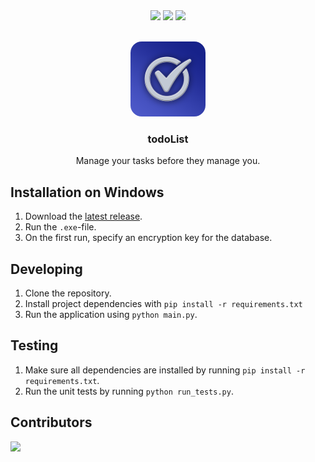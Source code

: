 <div align="center">
    <img src="https://img.shields.io/badge/python-3776AB?style=for-the-badge&logo=python&logoColor=white">
    <img src="https://img.shields.io/badge/PyQt6-41CD52?style=for-the-badge&logo=qt&logoColor=white">
    <img src="https://img.shields.io/badge/sqlite-003B57?style=for-the-badge&logo=sqlite&logoColor=white">
</div>

<br />

<p align="center">
    <img src="icon.png" alt="Logo" width="120" height="120" style="border-radius:15%;">
    <h3 align="center">todoList</h3>
    <p align="center">Manage your tasks before they manage you.</p>
</p>

## Installation on Windows

1. Download the [latest release](https://github.com/Kuuhhl/todoList/releases/latest).
2. Run the `.exe`-file.
3. On the first run, specify an encryption key for the database.

## Developing

1. Clone the repository.
2. Install project dependencies with `pip install -r requirements.txt`
3. Run the application using `python main.py`.

## Testing

1. Make sure all dependencies are installed by running `pip install -r requirements.txt`.
2. Run the unit tests by running `python run_tests.py`.

## Contributors

<a href="https://github.com/Kuuhhl/todoList/graphs/contributors">
    <img src="https://contrib.rocks/image?repo=Kuuhhl/todoList" />
</a>
